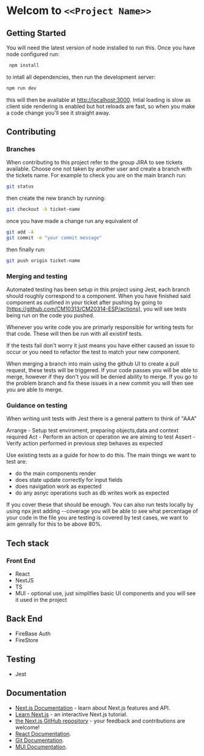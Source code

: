 # Welcom to `<<Project Name>>`
## Getting Started
You will need the latest version of node installed to run this.
Once you have node configured run:
```bash
 npm install 
 ```
to intall all dependencies,
then run the development server:

```bash
npm run dev
```
this will then be available at [http://localhost:3000](http://localhost:3000).
Intial loading is slow as client side rendering is enabled but hot reloads are fast, so when you make a code change you'll see it straight away.

## Contributing

### Branches
When contributing to this project refer to the group JIRA to see tickets available. Choose one not taken by another user and create a branch with the tickets name.
For example
to check you are on the main branch run:
``` bash
git status
```
then create the new branch by running:
```bash
git checkout -b ticket-name
 ```
once you have made a change run any equivalent of
```bash 
git add -A
git commit -m "your commit message"
```
then finally run:
``` bash
git push origin ticket-name
```
### Merging and testing
Automated testing has been setup in this project using Jest, each branch should roughly correspond to a component. 
When you have finished said component as outlined in your ticket after pushing by going to 
[https://github.com/CM10313/CM20314-ESP/actions], you will see tests being run on the code you pushed.

Whenever you write code you are primarly responsible for writing tests for that code.
These will then be run with all existinf tests.

If the tests fail don't worry it just means you have either caused an issue to occur or you need to refactor the test to match your new component.

When merging a branch into main using the github UI to create a pull request, these tests will be triggered.
If your code passes you will be able to merge, however if they don't you will be denied ability to merge. If you go to the problem branch and fix these issues in a new commit you will then see you are able to merge.

### Guidance on testing

When writing unit tests with Jest there is a general pattern to think of "AAA"

Arrange -  Setup test enviroment, preparing objects,data and context required
Act - Perform an action or operation we are aiming to test
Assert - Verify action performed in previous step behaves as expected

Use existing tests as a guide for how to do this.
The main things we want to test are:
- do the main components render
- does state update correctly for input fields
- does navigation work as expected
- do any asnyc operations such as db writes work as expected

If you cover these that should be enough.
You can also run tests locally by using npx jest
adding --coverage you will be able to see what percentage of your code in the file you are testing is covered by test cases, we want to aim genrally for this to be above 80%.


## Tech stack
### Front End
- React
- NextJS
- TS
- MUI - optional use, just simplifies basic UI components and you will see it used in the project
## Back End
- FireBase Auth
- FireStore
## Testing
- Jest

## Documentation
- [Next.js Documentation](https://nextjs.org/docs) - learn about Next.js features and API.
- [Learn Next.js](https://nextjs.org/learn) - an interactive Next.js tutorial.
- [the Next.js GitHub repository](https://github.com/vercel/next.js/) - your feedback and contributions are welcome!
- [React Documentation](https://react.dev/).
- [Git Documentation](https://git-scm.com/doc).
- [MUI Documentation](https://mui.com/material-ui/getting-started/).
